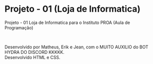# Projeto - 01 (Loja de Informatica)
Projeto - 01 Loja de Informatica para o Instituto PROA
(Aula de Programação)
##
<br>
Desenvolvido por Matheus, Erik e Jean, com o MUITO AUXILIO do BOT HYDRA DO DISCORD KKKKK.
<br>
Desenvolvido HTML e CSS.
